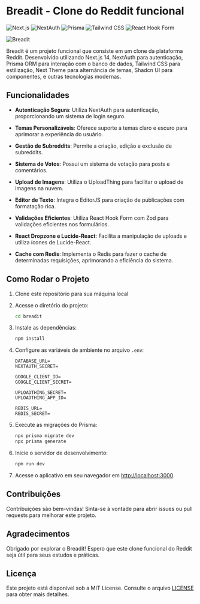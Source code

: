 # Breadit - Clone do Reddit funcional

![Next.js](https://img.shields.io/badge/Next.js-v14-blue?style=for-the-badge&logo=next.js)
![NextAuth](https://img.shields.io/badge/Next%20Auth-v4-green?style=for-the-badge&logo=next.js)
![Prisma](https://img.shields.io/badge/Prisma-v4-purple?style=for-the-badge&logo=prisma)
![Tailwind CSS](https://img.shields.io/badge/Tailwind%20CSS-v2-blue?style=for-the-badge&logo=tailwind-css)
![React Hook Form](https://img.shields.io/badge/React%20Hook%20Form-v7-blue?style=for-the-badge&logo=react)

![Breadit](https://github.com/Snarloff/breadit/assets/46792575/5be534d3-1692-456a-9d91-7045fcbec4cf)

Breadit é um projeto funcional que consiste em um clone da plataforma Reddit. Desenvolvido utilizando Next.js 14, NextAuth para autenticação, Prisma ORM para interação com o banco de dados, Tailwind CSS para estilização, Next Theme para alternância de temas, Shadcn UI para componentes, e outras tecnologias modernas.

## Funcionalidades

- **Autenticação Segura**: Utiliza NextAuth para autenticação, proporcionando um sistema de login seguro.

- **Temas Personalizáveis**: Oferece suporte a temas claro e escuro para aprimorar a experiência do usuário.

- **Gestão de Subreddits**: Permite a criação, edição e exclusão de subreddits.

- **Sistema de Votos**: Possui um sistema de votação para posts e comentários.

- **Upload de Imagens**: Utiliza o UploadThing para facilitar o upload de imagens na nuvem.

- **Editor de Texto**: Integra o EditorJS para criação de publicações com formatação rica.

- **Validações Eficientes**: Utiliza React Hook Form com Zod para validações eficientes nos formulários.

- **React Dropzone e Lucide-React**: Facilita a manipulação de uploads e utiliza ícones de Lucide-React.

- **Cache com Redis**: Implementa o Redis para fazer o cache de determinadas requisições, aprimorando a eficiência do sistema.

## Como Rodar o Projeto

1. Clone este repositório para sua máquina local

2. Acesse o diretório do projeto:

    ```bash
    cd breadit
    ```

3. Instale as dependências:

    ```bash
    npm install
    ```

4. Configure as variáveis de ambiente no arquivo `.env`:

    ```env
    DATABASE_URL=
    NEXTAUTH_SECRET=

    GOOGLE_CLIENT_ID=
    GOOGLE_CLIENT_SECRET=

    UPLOADTHING_SECRET=
    UPLOADTHING_APP_ID=

    REDIS_URL=
    REDIS_SECRET=
    ```

5. Execute as migrações do Prisma:

    ```bash
    npx prisma migrate dev
    npx prisma generate
    ```

6. Inicie o servidor de desenvolvimento:

    ```bash
    npm run dev
    ```

7. Acesse o aplicativo em seu navegador em [http://localhost:3000](http://localhost:3000).

## Contribuições

Contribuições são bem-vindas! Sinta-se à vontade para abrir issues ou pull requests para melhorar este projeto.

## Agradecimentos

Obrigado por explorar o Breadit! Espero que este clone funcional do Reddit seja útil para seus estudos e práticas.

## Licença

Este projeto está disponível sob a MIT License. Consulte o arquivo [LICENSE](LICENSE) para obter mais detalhes.
